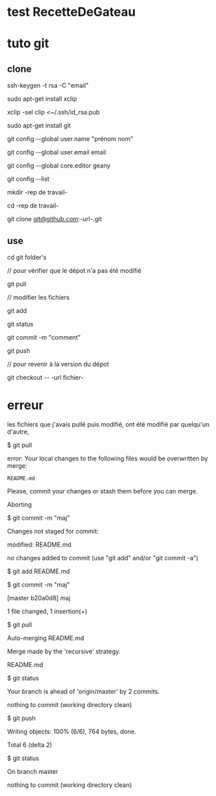test
RecetteDeGateau
===============
tuto git
========
clone
-------
ssh-keygen -t rsa -C "email"

sudo apt-get install xclip

xclip -sel clip <~/.ssh/id_rsa.pub

sudo apt-get install git

git config --global user.name "prénom nom"

git config --global user.email email

git config --global core.editor geany

git config --list

mkdir -rep de travail-

cd -rep de travail-

git clone git@github.com:-url-.git

use
---
cd git folder's

// pour vérifier que le dépot n'a pas été modifié

git pull

// modifier les fichiers

git add <fichier ou dossier>

git status

git commit -m "comment"

git push

// pour revenir à la version du dépot

git checkout -- -url fichier-


erreur
======
les fichiers que j'avais pullé puis modifié, ont été modifié par quelqu'un d'autre,

$ git pull

error: Your local changes to the following files would be overwritten by merge:

	README.md
	
Please, commit your changes or stash them before you can merge.

Aborting


$ git commit -m "maj"

Changes not staged for commit:

modified:   README.md

no changes added to commit (use "git add" and/or "git commit -a")


$ git add README.md


$ git commit -m "maj"

[master b20a0d8] maj

 1 file changed, 1 insertion(+)
 
 
$ git pull

Auto-merging README.md

Merge made by the 'recursive' strategy.

 README.md


$ git status

Your branch is ahead of 'origin/master' by 2 commits.

nothing to commit (working directory clean)


$ git push

Writing objects: 100% (6/6), 764 bytes, done.

Total 6 (delta 2)


$ git status

On branch master

nothing to commit (working directory clean)
